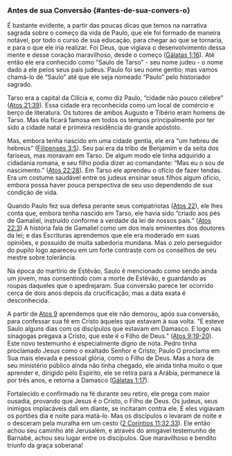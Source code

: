 ### Antes de sua Conversão {#antes-de-sua-convers-o}

É bastante evidente, a partir das poucas dicas que temos na narrativa sagrada sobre o começo da vida de Paulo, que ele foi formado de maneira notável, por todo o curso de sua educação, para chegar ao que se tornaria, e para o que ele iria realizar. Foi Deus, que vigiava o desenvolvimento dessa mente e desse coração maravilhoso, desde o começo ([Gálatas 1:16](http://bibliaonline.com.br/acf/gl/1/16)). Até então ele era conhecido como “Saulo de Tarso” - seu nome judeu - o nome dado a ele pelos seus pais judeus. Paulo foi seu nome gentio; mas vamos chamá-lo de “Saulo” até que ele seja nomeado “Paulo” pelo historiador sagrado.

Tarso era a capital da Cilícia e, como diz Paulo, “cidade não pouco célebre” ([Atos 21:39](http://bibliaonline.com.br/acf/atos/21/39)). Essa cidade era reconhecida como um local de comércio e berço de literatura. Os tutores de ambos Augusto e Tibério eram homens de Tarso. Mas ela ficará famosa em todos os tempos principalmente por ter sido a cidade natal e primeira residência do grande apóstolo.

Mas, embora tenha nascido em uma cidade gentia, ele era “um hebreu de hebreus” ([Filipenses 3:5](http://bibliaonline.com.br/acf/fp/3/5)). Seu pai era da tribo de Benjamim e da seita dos fariseus, mas moravam em Tarso. De algum modo ele tinha adquirido a cidadania romana, e seu filho podia dizer ao comandante: “Mas eu o sou de nascimento.” ([Atos 22:28](http://bibliaonline.com.br/acf/atos/22/28)). Em Tarso ele aprendeu o ofício de fazer tendas. Era um costume saudável entre os judeus ensinar seus filhos algum ofício, embora possa haver pouca perspectiva de seu uso dependendo de sua condição de vida.

Quando Paulo fez sua defesa perante seus compatriotas ([Atos 22](http://bibliaonline.com.br/acf/atos/22)), ele lhes conta que, embora tenha nascido em Tarso, ele havia sido “criado aos pés de Gamaliel, instruído conforme a verdade da lei de nossos pais.” ([Atos 22:3](http://bibliaonline.com.br/acf/atos/22/3)) A história fala de Gamaliel como um dos mais eminentes dos doutores da lei; e das Escrituras aprendemos que ele era moderado em suas opiniões, e possuído de muita sabedoria mundana. Mas o zelo perseguidor do pupilo logo apareceu em um forte contraste com os conselhos de seu mestre sobre tolerância.

Na época do martírio de Estêvão, Saulo é mencionado como sendo ainda um jovem, mas consentindo com a morte de Estêvão, e guardando as roupas daqueles que o apedrejaram. Sua conversão parece ter ocorrido cerca de dois anos depois da crucificação, mas a data exata é desconhecida.

A partir de [Atos 9](http://bibliaonline.com.br/acf/atos/9) aprendemos que ele não demorou, após sua conversão, para confessar sua fé em Cristo àqueles que estavam à sua volta. “E esteve Saulo alguns dias com os discípulos que estavam em Damasco. E logo nas sinagogas pregava a Cristo, que este é o Filho de Deus.” ([Atos 9:19-20](http://bibliaonline.com.br/acf/atos/9/19-20)). Este novo testemunho é especialmente digno de nota. Pedro tinha proclamado Jesus como o exaltado Senhor e Cristo; Paulo O proclama em Sua mais elevada e pessoal glória, como o Filho de Deus. Mas a hora de seu ministério público ainda não tinha chegado, ele ainda tinha muito o que aprender e, dirigido pelo Espírito, ele se retira para a Arábia, permanece lá por três anos, e retorna a Damasco ([Gálatas 1:17](http://bibliaonline.com.br/acf/gl/1/17)).

Fortalecido e confirmado na fé durante seu retiro, ele prega com maior ousadia, provando que Jesus é o Cristo, o Filho de Deus. Os judeus, seus inimigos implacáveis dali em diante, se incitaram contra ele. E eles vigiavam os portões dia e noite para matá-lo. Mas os discípulos o levaram de noite e o desceram pela muralha em um cesto ([2 Coríntios 11:32,33](http://bibliaonline.com.br/acf/2co/11/32,33)). Ele então achou seu caminho até Jerusalém, e através do amigável testemunho de Barnabé, achou seu lugar entre os discípulos. Que maravilhoso e bendito triunfo da graça soberana!